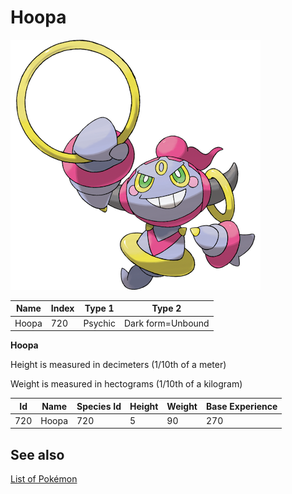 # Hoopa


![Hoopa](images/720.png)

| **Name** | **Index** | **Type 1** | **Type 2** |
|----|----|----|----|
| Hoopa | 720 | Psychic | Dark form=Unbound  |

**Hoopa** 


Height is measured in decimeters (1/10th of a meter)

Weight is measured in hectograms (1/10th of a kilogram)

| **Id** | **Name** | **Species Id** | **Height** | **Weight** | **Base Experience** |
|--------|----------|----------------|------------|------------|---------------------|
| 720 | Hoopa | 720 | 5 | 90 | 270 |


## See also

[List of Pokémon](../pokemon.md)

